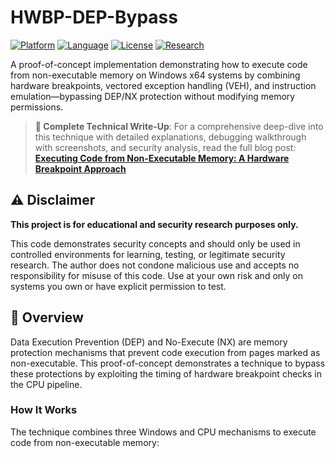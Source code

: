 # HWBP-DEP-Bypass

[![Platform](https://img.shields.io/badge/Platform-Windows%20x64-blue.svg)](https://www.microsoft.com/windows)
[![Language](https://img.shields.io/badge/Language-C-brightgreen.svg)](https://en.wikipedia.org/wiki/C_(programming_language))
[![License](https://img.shields.io/badge/License-MIT-yellow.svg)](LICENSE)
[![Research](https://img.shields.io/badge/Type-Security%20Research-red.svg)](https://github.com)

A proof-of-concept implementation demonstrating how to execute code from non-executable memory on Windows x64 systems by combining hardware breakpoints, vectored exception handling (VEH), and instruction emulation—bypassing DEP/NX protection without modifying memory permissions.

> **📖 Complete Technical Write-Up**: For a comprehensive deep-dive into this technique with detailed explanations, debugging walkthrough with screenshots, and security analysis, read the full blog post:  
> **[Executing Code from Non-Executable Memory: A Hardware Breakpoint Approach](https://yourblog.com/hwbp-dep-bypass)**

## ⚠️ Disclaimer

**This project is for educational and security research purposes only.**

This code demonstrates security concepts and should only be used in controlled environments for learning, testing, or legitimate security research. The author does not condone malicious use and accepts no responsibility for misuse of this code. Use at your own risk and only on systems you own or have explicit permission to test.

## 📖 Overview

Data Execution Prevention (DEP) and No-Execute (NX) are memory protection mechanisms that prevent code execution from pages marked as non-executable. This proof-of-concept demonstrates a technique to bypass these protections by exploiting the timing of hardware breakpoint checks in the CPU pipeline.

### How It Works

The technique combines three Windows and CPU mechanisms to execute code from non-executable memory:
